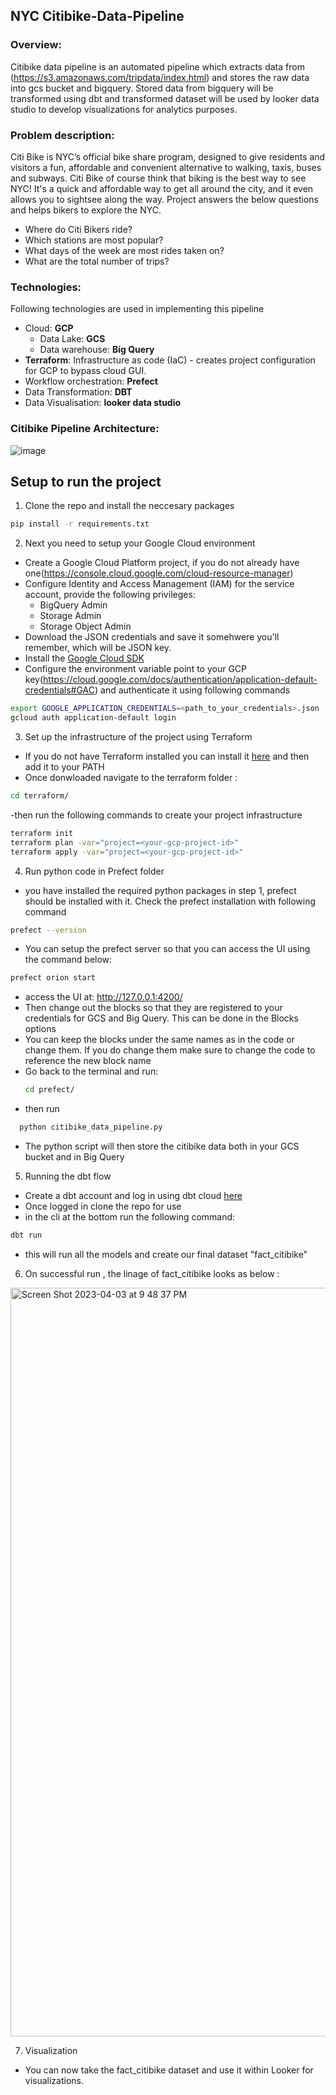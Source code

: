 ## NYC Citibike-Data-Pipeline

### Overview:
Citibike data pipeline is an automated pipeline which extracts data from (https://s3.amazonaws.com/tripdata/index.html) and stores the raw data into gcs bucket and bigquery. Stored data from bigquery will be transformed using dbt and transformed dataset will be used by looker data studio to develop visualizations for analytics purposes.


### Problem description:
Citi Bike is NYC’s official bike share program, designed to give residents and visitors a fun, affordable and convenient alternative to walking, taxis, buses and subways. Citi Bike of course think that biking is the best way to see NYC! It's a quick and affordable way to get all around the city, and it even allows you to sightsee along the way. Project answers the below questions and helps bikers to explore the NYC.
 
* Where do Citi Bikers ride? 
* Which stations are most popular? 
* What days of the week are most rides taken on? 
* What are the total number of trips?



### Technologies:

Following technologies are used in implementing this pipeline

* Cloud: **GCP**
  * Data Lake: **GCS**
  * Data warehouse: **Big Query**
* **Terraform**: Infrastructure as code (IaC) - creates project configuration for GCP to bypass cloud GUI.
* Workflow orchestration: **Prefect**
* Data Transformation: **DBT**
* Data Visualisation: **looker data studio**


### Citibike Pipeline Architecture:

![image](https://user-images.githubusercontent.com/10378935/229666445-7873dc6e-9314-43a0-9aa2-c01a3202e01a.png)



## Setup to run the project


1. Clone the repo and install the neccesary packages

```bash
pip install -r requirements.txt
```

2. Next you need to setup your Google Cloud environment
- Create a Google Cloud Platform project, if you do not already have one(https://console.cloud.google.com/cloud-resource-manager)
- Configure Identity and Access Management (IAM) for the service account, provide the following privileges: 
  * BigQuery Admin
  * Storage Admin 
  * Storage Object Admin
- Download the JSON credentials and save it somehwere you'll remember, which will be JSON key.
- Install the [Google Cloud SDK](https://cloud.google.com/sdk/docs/install-sdk)
- Configure the environment variable point to your GCP key(https://cloud.google.com/docs/authentication/application-default-credentials#GAC) and authenticate it using following commands
```bash
export GOOGLE_APPLICATION_CREDENTIALS=<path_to_your_credentials>.json
gcloud auth application-default login
```

3. Set up the infrastructure of the project using Terraform
- If you do not have Terraform installed you can install it [here](https://developer.hashicorp.com/terraform/downloads) and then add it to your PATH
- Once donwloaded navigate to the terraform folder :
```bash
cd terraform/
```

-then run the following commands to create your project infrastructure
```bash
terraform init
terraform plan -var="project=<your-gcp-project-id>"
terraform apply -var="project=<your-gcp-project-id>"
```

4. Run python code in Prefect folder
- you have installed the required python packages in step 1, prefect should be installed with it. Check the prefect installation with following command
```bash
prefect --version
```
- You can setup the prefect server so that you can access the UI using the command below:
```bash
prefect orion start
```
- access the UI at: http://127.0.0.1:4200/
- Then change out the blocks so that they are registered to your credentials for GCS and Big Query. This can be done in the Blocks options
- You can keep the blocks under the same names as in the code or change them. If you do change them make sure to change the code to reference the new block name
- Go back to the terminal and run:
  ```bash
  cd prefect/
  ```
- then run
```bash
  python citibike_data_pipeline.py
```
- The python script will then store the citibike data both in your GCS bucket and in Big Query

5. Running the dbt flow
- Create a dbt account and log in using dbt cloud [here](https://cloud.getdbt.com/)
- Once logged in clone the repo for use 
- in the cli at the bottom run the following command:
```bash
dbt run
```
- this will run all the models and create our final dataset "fact_citibike"


6. On successful run , the linage of fact_citibike looks as below :

<img width="1198" alt="Screen Shot 2023-04-03 at 9 48 37 PM" src="https://user-images.githubusercontent.com/10378935/229689763-fbd6c582-c435-4668-9c89-43072e07422b.png">


7. Visualization 
- You can now take the fact_citibike dataset and use it within Looker for visualizations.


